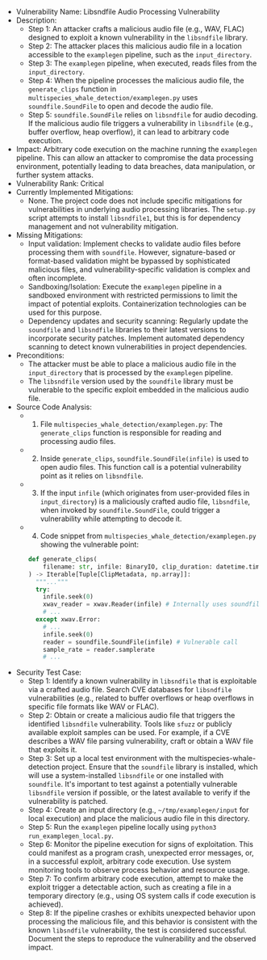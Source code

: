 - Vulnerability Name: Libsndfile Audio Processing Vulnerability
- Description:
  - Step 1: An attacker crafts a malicious audio file (e.g., WAV, FLAC) designed to exploit a known vulnerability in the `libsndfile` library.
  - Step 2: The attacker places this malicious audio file in a location accessible to the `examplegen` pipeline, such as the `input_directory`.
  - Step 3: The `examplegen` pipeline, when executed, reads files from the `input_directory`.
  - Step 4: When the pipeline processes the malicious audio file, the `generate_clips` function in `multispecies_whale_detection/examplegen.py` uses `soundfile.SoundFile` to open and decode the audio file.
  - Step 5: `soundfile.SoundFile` relies on `libsndfile` for audio decoding. If the malicious audio file triggers a vulnerability in `libsndfile` (e.g., buffer overflow, heap overflow), it can lead to arbitrary code execution.
- Impact: Arbitrary code execution on the machine running the `examplegen` pipeline. This can allow an attacker to compromise the data processing environment, potentially leading to data breaches, data manipulation, or further system attacks.
- Vulnerability Rank: Critical
- Currently Implemented Mitigations:
  - None. The project code does not include specific mitigations for vulnerabilities in underlying audio processing libraries. The `setup.py` script attempts to install `libsndfile1`, but this is for dependency management and not vulnerability mitigation.
- Missing Mitigations:
  - Input validation: Implement checks to validate audio files before processing them with `soundfile`. However, signature-based or format-based validation might be bypassed by sophisticated malicious files, and vulnerability-specific validation is complex and often incomplete.
  - Sandboxing/Isolation: Execute the `examplegen` pipeline in a sandboxed environment with restricted permissions to limit the impact of potential exploits. Containerization technologies can be used for this purpose.
  - Dependency updates and security scanning: Regularly update the `soundfile` and `libsndfile` libraries to their latest versions to incorporate security patches. Implement automated dependency scanning to detect known vulnerabilities in project dependencies.
- Preconditions:
  - The attacker must be able to place a malicious audio file in the `input_directory` that is processed by the `examplegen` pipeline.
  - The `libsndfile` version used by the `soundfile` library must be vulnerable to the specific exploit embedded in the malicious audio file.
- Source Code Analysis:
  - 1. File `multispecies_whale_detection/examplegen.py`: The `generate_clips` function is responsible for reading and processing audio files.
  - 2. Inside `generate_clips`, `soundfile.SoundFile(infile)` is used to open audio files. This function call is a potential vulnerability point as it relies on `libsndfile`.
  - 3. If the input `infile` (which originates from user-provided files in `input_directory`) is a maliciously crafted audio file, `libsndfile`, when invoked by `soundfile.SoundFile`, could trigger a vulnerability while attempting to decode it.
  - 4. Code snippet from `multispecies_whale_detection/examplegen.py` showing the vulnerable point:
    ```python
    def generate_clips(
        filename: str, infile: BinaryIO, clip_duration: datetime.timedelta
    ) -> Iterable[Tuple[ClipMetadata, np.array]]:
      """..."""
      try:
        infile.seek(0)
        xwav_reader = xwav.Reader(infile) # Internally uses soundfile.SoundFile
        # ...
      except xwav.Error:
        # ...
        infile.seek(0)
        reader = soundfile.SoundFile(infile) # Vulnerable call
        sample_rate = reader.samplerate
        # ...
    ```
- Security Test Case:
  - Step 1: Identify a known vulnerability in `libsndfile` that is exploitable via a crafted audio file. Search CVE databases for `libsndfile` vulnerabilities (e.g., related to buffer overflows or heap overflows in specific file formats like WAV or FLAC).
  - Step 2: Obtain or create a malicious audio file that triggers the identified `libsndfile` vulnerability. Tools like `sfuzz` or publicly available exploit samples can be used. For example, if a CVE describes a WAV file parsing vulnerability, craft or obtain a WAV file that exploits it.
  - Step 3: Set up a local test environment with the multispecies-whale-detection project. Ensure that the `soundfile` library is installed, which will use a system-installed `libsndfile` or one installed with `soundfile`. It's important to test against a potentially vulnerable `libsndfile` version if possible, or the latest available to verify if the vulnerability is patched.
  - Step 4: Create an input directory (e.g., `~/tmp/examplegen/input` for local execution) and place the malicious audio file in this directory.
  - Step 5: Run the `examplegen` pipeline locally using `python3 run_examplegen_local.py`.
  - Step 6: Monitor the pipeline execution for signs of exploitation. This could manifest as a program crash, unexpected error messages, or, in a successful exploit, arbitrary code execution. Use system monitoring tools to observe process behavior and resource usage.
  - Step 7: To confirm arbitrary code execution, attempt to make the exploit trigger a detectable action, such as creating a file in a temporary directory (e.g., using OS system calls if code execution is achieved).
  - Step 8: If the pipeline crashes or exhibits unexpected behavior upon processing the malicious file, and this behavior is consistent with the known `libsndfile` vulnerability, the test is considered successful. Document the steps to reproduce the vulnerability and the observed impact.